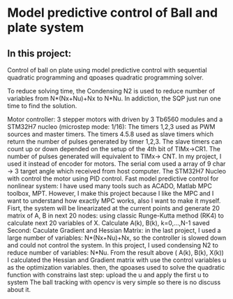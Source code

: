 # Model predictive control of Ball and plate system
In this project:
------------------
Control of ball on plate using model predictive control with sequential quadratic programming and qpoases quadratic programming solver. 

To reduce solving time, the Condensing N2 is used to reduce number of variables from N*(Nx+Nu)+Nx to N*Nu. In addiction, the SQP just run one time to find the solution.

Motor controller:
	3 stepper motors with driven by 3 Tb6560 modules and a STM32H7 nucleo (microstep mode: 1/16):
	The timers 1,2,3 used as PWM sources and master timers.
	The timers 4.5.8 used as slave timers which return the number of pulses generated by timer 1,2,3. 
	The slave timers can count up or down depended on the setup of the 4th bit of TIMx->CR1. 
	The number of pulses generated will equivalent to TIMx-> CNT.
	In my project, I used it instead of encoder for motors.
	The serial com used a array of 9 char -> 3 target angle which received from host computer.
	The STM32H7 Nucleo with control the motor using PID control.
Fast model predictive control for nonlinear system:
	I have used many tools such as ACADO, Matlab MPC toolbox, MPT. However, I make this project because I like the MPC and I want to understand how exactly MPC works, also I want to make it myself.
	Fisrt, the system will be linearizated at the current points and generate 20 matrix of A, B in next 20 nodes:
		using classic Runge-Kutta method (RK4) to calculate next 20 variables of X.
		Calculate A(k), B(k), k=0,...,N-1
		saved
	Second: Caculate Gradient and Hessian Matrix: in the last project, I used a large number of variables: N*(Nx+Nu)+Nx, so the controller is slowed down and could not control the system. In this project, I used condensing N2 to reduce number of variables: N*Nu.
		From the result above ( A(k), B(k), X(k)) I calculated the Hessian and Gradient matrix with use the control variables u as the optimization variables.
		then, the qpoases used to solve the quadratic function with constrains
		last step: upload the u and apply the first u to system
The ball tracking with opencv is very simple so there is no discuss about it.
